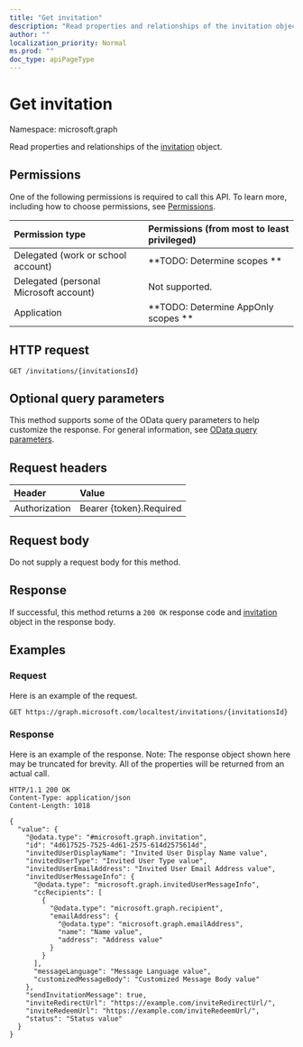 ```yaml
---
title: "Get invitation"
description: "Read properties and relationships of the invitation object."
author: ""
localization_priority: Normal
ms.prod: ""
doc_type: apiPageType
---
```


# Get invitation

Namespace: microsoft.graph

Read properties and relationships of the [invitation](../resources/invitation.md) object.

## Permissions
One of the following permissions is required to call this API. To learn more, including how to choose permissions, see [Permissions](/concepts/permissions-reference.md).

|Permission type|Permissions (from most to least privileged)|
|:---|:---|
|Delegated (work or school account)|**TODO: Determine scopes **|
|Delegated (personal Microsoft account)|Not supported.|
|Application|**TODO: Determine AppOnly scopes **|

## HTTP request
<!-- {
  "blockType": "ignored"
}
-->
``` http
GET /invitations/{invitationsId}
```

## Optional query parameters
This method supports some of the OData query parameters to help customize the response. For general information, see [OData query parameters](/graph/query-parameters).

## Request headers
|Header|Value|
|:---|:---|
|Authorization|Bearer {token}.Required|

## Request body
Do not supply a request body for this method.

## Response
If successful, this method returns a `200 OK` response code and [invitation](../resources/invitation.md) object in the response body.

## Examples

### Request
Here is an example of the request.
<!-- {
  "blockType": "request",
  "name": "get_invitation"
}
-->
``` http
GET https://graph.microsoft.com/localtest/invitations/{invitationsId}
```

### Response
Here is an example of the response. Note: The response object shown here may be truncated for brevity. All of the properties will be returned from an actual call.
<!-- {
  "blockType": "response",
  "truncated": true,
  "@odata.type": "microsoft.graph.invitation"
}
-->
``` http
HTTP/1.1 200 OK
Content-Type: application/json
Content-Length: 1018

{
  "value": {
    "@odata.type": "#microsoft.graph.invitation",
    "id": "4d617525-7525-4d61-2575-614d2575614d",
    "invitedUserDisplayName": "Invited User Display Name value",
    "invitedUserType": "Invited User Type value",
    "invitedUserEmailAddress": "Invited User Email Address value",
    "invitedUserMessageInfo": {
      "@odata.type": "microsoft.graph.invitedUserMessageInfo",
      "ccRecipients": [
        {
          "@odata.type": "microsoft.graph.recipient",
          "emailAddress": {
            "@odata.type": "microsoft.graph.emailAddress",
            "name": "Name value",
            "address": "Address value"
          }
        }
      ],
      "messageLanguage": "Message Language value",
      "customizedMessageBody": "Customized Message Body value"
    },
    "sendInvitationMessage": true,
    "inviteRedirectUrl": "https://example.com/inviteRedirectUrl/",
    "inviteRedeemUrl": "https://example.com/inviteRedeemUrl/",
    "status": "Status value"
  }
}
```

